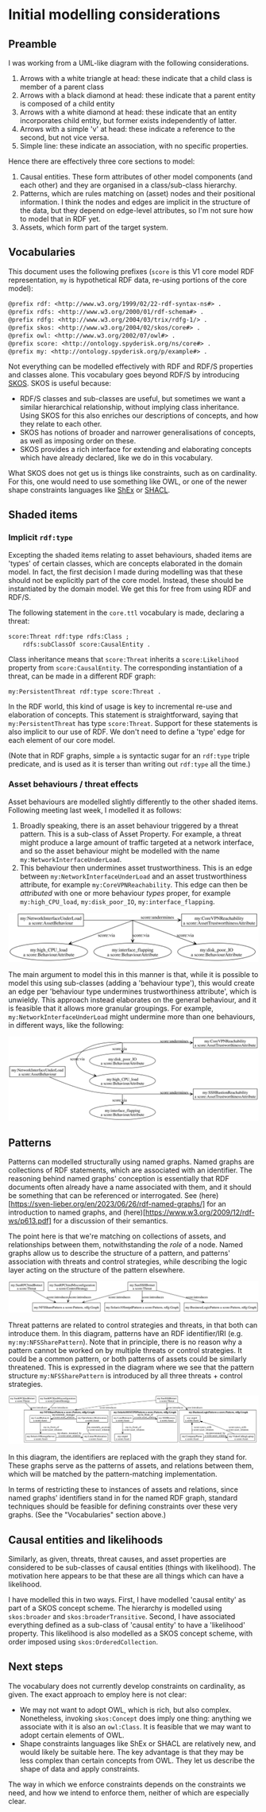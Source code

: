 # Initial modelling considerations

## Preamble

I was working from a UML-like diagram with the following considerations.
1. Arrows with a white triangle at head: these indicate that a child class is member of a parent class
2. Arrows with a black diamond at head: these indicate that a parent entity is composed of a child entity
3. Arrows with a white diamond at head: these indicate that an entity incorporates child entity, but former exists independently of latter.
4. Arrows with a simple 'v' at head: these indicate a reference to the second, but not vice versa.
5. Simple line: these indicate an association, with no specific properties.

Hence there are effectively three core sections to model:
1. Causal entities. These form attributes of other model components (and each other) and they are organised in a class/sub-class hierarchy.
2. Patterns, which are rules matching on (asset) nodes and their positional information. I think the nodes and edges are implicit in the structure of the data, but they depend on edge-level attributes, so I'm not sure how to model that in RDF yet.
3. Assets, which form part of the target system.

## Vocabularies

This document uses the following prefixes (`score` is this V1 core model RDF representation, `my` is hypothetical RDF data, re-using portions of the core model):
```turtle
@prefix rdf: <http://www.w3.org/1999/02/22-rdf-syntax-ns#> .
@prefix rdfs: <http://www.w3.org/2000/01/rdf-schema#> .
@prefix rdfg: <http://www.w3.org/2004/03/trix/rdfg-1/> .
@prefix skos: <http://www.w3.org/2004/02/skos/core#> .
@prefix owl: <http://www.w3.org/2002/07/owl#> .
@prefix score: <http://ontology.spyderisk.org/ns/core#> .
@prefix my: <http://ontology.spyderisk.org/p/example#> .
```

Not everything can be modelled effectively with RDF and RDF/S properties and classes alone. This vocabulary goes beyond RDF/S by introducing [SKOS](https://www.w3.org/2004/02/skos/). SKOS is useful because:
- RDF/S classes and sub-classes are useful, but sometimes we want a similar hierarchical relationship, without implying class inheritance. Using SKOS for this also enriches our descriptions of concepts, and how they relate to each other.
- SKOS has notions of broader and narrower generalisations of concepts, as well as imposing order on these.
- SKOS provides a rich interface for extending and elaborating concepts which have already declared, like we do in this vocabulary.

What SKOS does not get us is things like constraints, such as on cardinality. For this, one would need to use something like OWL, or one of the newer shape constraints languages like [ShEx](https://shex.io/) or [SHACL](https://www.w3.org/TR/shacl/).

## Shaded items

### Implicit `rdf:type`

Excepting the shaded items relating to asset behaviours, shaded items are 'types' of certain classes, which are concepts elaborated in the domain model. In fact, the first decision I made during modelling was that these should not be explicitly part of the core model. Instead, these should be instantiated by the domain model. We get this for free from using RDF and RDF/S.

The following statement in the `core.ttl` vocabulary is made, declaring a threat:
```turtle
score:Threat rdf:type rdfs:Class ;
    rdfs:subClassOf score:CausalEntity .
```
Class inheritance means that `score:Threat` inherits a `score:Likelihood` property from `score:CausalEntity`. The corresponding instantiation of a threat, can be made in a different RDF graph:
```turtle
my:PersistentThreat rdf:type score:Threat .
```
In the RDF world, this kind of usage is key to incremental re-use and elaboration of concepts. This statement is straightforward, saying that `my:PersistentThreat` has type `score:Threat`. Support for these statements is also implicit to our use of RDF. We don't need to define a 'type' edge for each element of our core model. 

(Note that in RDF graphs, simple `a` is syntactic sugar for an `rdf:type` triple predicate, and is used as it is terser than writing out `rdf:type` all the time.)

### Asset behaviours / threat effects

Asset behaviours are modelled slightly differently to the other shaded items. Following meeting last week, I modelled it as follows:

1. Broadly speaking, there is an asset behaviour triggered by a threat pattern. This is a sub-class of Asset Property. For example, a threat might produce a large amount of traffic targeted at a network interface, and so the asset behaviour might be modelled with the name `my:NetworkInterfaceUnderLoad`.
2. This behaviour then undermines asset trustworthiness. This is an edge between `my:NetworkInterfaceUnderLoad` and an asset trustworthiness attribute, for example `my:CoreVPNReachability`. This edge can then be *attributed* with one or more behaviour *types* proper, for example `my:high_CPU_load`, `my:disk_poor_IO`, `my:interface_flapping`.

![behaviour-attrs-single](https://raw.githubusercontent.com/Spyderisk/ontopublish/main/ontology/attrs-1.svg)

The main argument to model this in this manner is that, while it is possible to model this using sub-classes (adding a 'behaviour type'), this would create an edge per 'behaviour type undermines trustworthiness attribute', which is unwieldy. This approach instead elaborates on the general behaviour, and it is feasible that it allows more granular groupings. For example, `my:NetworkInterfaceUnderLoad` might undermine more than one behaviours, in different ways, like the following:

![behaviour-attrs-multi](https://raw.githubusercontent.com/Spyderisk/ontopublish/main/ontology/attrs-2.svg)

## Patterns

Patterns can modelled structurally using named graphs. Named graphs are collections of RDF statements, which are associated with an identifier. The reasoning behind named graphs' conception is essentially that RDF documents often already have a name associated with them, and it should be something that can be referenced or interrogated. See (here)[https://sven-lieber.org/en/2023/06/26/rdf-named-graphs/] for an introduction to named graphs, and (here)[https://www.w3.org/2009/12/rdf-ws/p613.pdf] for a discussion of their semantics.

The point here is that we're matching on collections of assets, and relationships between them, notwithstanding the *role* of a node. Named graphs allow us to describe the structure of a pattern, and patterns' association with threats and control strategies, while describing the logic layer acting on the structure of the pattern elsewhere.

![pattern-pre](https://raw.githubusercontent.com/Spyderisk/ontopublish/main/ontology/named-graphs.svg)

Threat patterns are related to control strategies and threats, in that both can introduce them. In this diagram, patterns have an RDF identifier/IRI (e.g. `my:my:NFSSharePattern`). Note that in principle, there is no reason why a pattern cannot be worked on by multiple threats or control strategies. It could be a common pattern, or both patterns of assets could be similarly threatened. This is expressed in the diagram where we see that the pattern structure `my:NFSSharePattern` is introduced by all three threats + control strategies.

![pattern-post](https://raw.githubusercontent.com/Spyderisk/ontopublish/main/ontology/named-graphs-replacement.svg)

In this diagram, the identifiers are replaced with the graph they stand for. These graphs serve as the patterns of assets, and relations between them, which will be matched by the pattern-matching implementation. 

In terms of restricting these to instances of assets and relations, since named graphs' identifiers stand in for the named RDF graph, standard techniques should be feasible for defining constraints over these very graphs. (See the "Vocabularies" section above.)

## Causal entities and likelihoods

Similarly, as given, threats, threat causes, and asset properties are considered to be sub-classes of causal entities (things with likelihood). The motivation here appears to be that these are all things which can have a likelihood.

I have modelled this in two ways. First, I have modelled 'causal entity' as part of a SKOS concept scheme. The hierarchy is modelled using `skos:broader` and `skos:broaderTransitive`. Second, I have associated everything defined as a sub-class of 'causal entity' to have a 'likelihood' property. This likelihood is also modelled as a SKOS concept scheme, with order imposed using `skos:OrderedCollection`.

## Next steps

The vocabulary does not currently develop constraints on cardinality, as given. The exact approach to employ here is not clear:
- We may not want to adopt OWL, which is rich, but also complex. Nonetheless, invoking `skos:Concept` does imply one thing: anything we associate with it is also an `owl:Class`. It is feasible that we may want to adopt certain elements of OWL.
- Shape constraints languages like ShEx or SHACL are relatively new, and would likely be suitable here. The key advantage is that they may be less complex than certain concepts from OWL. They let us describe the shape of data and apply constraints.

The way in which we enforce constraints depends on the constraints we need, and how we intend to enforce them, neither of which are especially clear.
